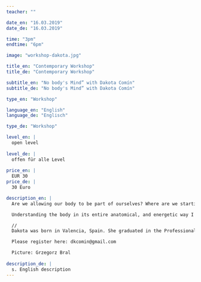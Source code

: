 ```yaml
---
teacher: ""

date_en: "16.03.2019"
date_de: "16.03.2019"

time: "3pm"
endtime: "6pm"

image: "workshop-dakota.jpg"

title_en: "Contemporary Workshop"
title_de: "Contemporary Workshop"

subtitle_en: "No body's Mind” with Dakota Comín"
subtitle_de: "No body's Mind” with Dakota Comín"

type_en: "Workshop"

language_en: "English"
language_de: "Englisch"

type_de: "Workshop"

level_en: |
  open level  
  
level_de: |
  offen für alle Level  
  
price_en: |
  EUR 30
price_de: |
  30 Euro

description_en: |
  Are we allowing our body to be part of ourselves? Where are we starting? Where are we finishing? These are the main questions that I am following in my personal research. As it is so, I propose exercices through improvisation and movement structures, where we can increase our sensitivity in order to increase the awarness and strength of our entire self. Our nervous system allow us to connect body and mind, and I use this in my research as the key to go beyond my own limits.  

  Understanding the body in its entire anatomical, and energetic way I want to give the space to open new questions, and go beyond the comfort zone. In my research, thoughts and sensitivity are as important as physicality. Is the way we use our tools, that make us different human beigns.

  //  
  Dakota was born in Valencia, Spain. She graduated in the Professional Conservatory of Valencia in Contemporary Dance in 2013, where she was part of an exchange program with the Professional Conservatory of Antwerp, Belgium. In 2014, she moved to Madrid where she went through different schools and universities, like Dance and Audiovisuals Arts in Universidad Rey Juan Carlos, Antropology in Universidad Complutense de Madrid, Professional Dance Training Escuela de Danza Carmen Senra, or Descalzinha Professional Training. Paralel to that, she created her own project, which won the 1st Price in “Certamen de MicroDanza de Madrid” in 2015, and danced other projects linked to the professional trainings with coreographers like Sharon Fridman Projects in Movement, Maite Larañeta, Iker Gómez Physical Theater or Jesús Rubio. She starts working as a freelancer in 2016 around Spain and Portugal, with coreographers like MeyLing Bisogno, or Natalia Fernandes among others, and attends different dance Festivals like Summer Intensive in Portugal, or Costa Contemporánea in Spain. She also develops her own work with the solo “ The invisible body” presented in “El teatro del Arte” of Madrid in 2016. In 2018 she moves to Berlin, looking for new horizons, where she colaborates with the coreographer Svea Schneider. Now Dakota works as a freelancer based in Berlin, and combines the performing and coreographic work with teaching and sharing her own research in “No body's mind”.  

  Please register here: dkcomin@gmail.com  

  Picture: Grzegorz Bral  
  
description_de: |
  s. English description
---
```




